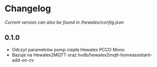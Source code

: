 # Changelog
*Current version can also be found in /hewalex/config.json*

## 0.1.0
- Odczyt parametrów pomp ciepła Hewalex PCCO Mono
- Bazuje na Hewalex2MQTT oraz hvdb/hewalex2mqtt-homeassistant-add-on-cv
